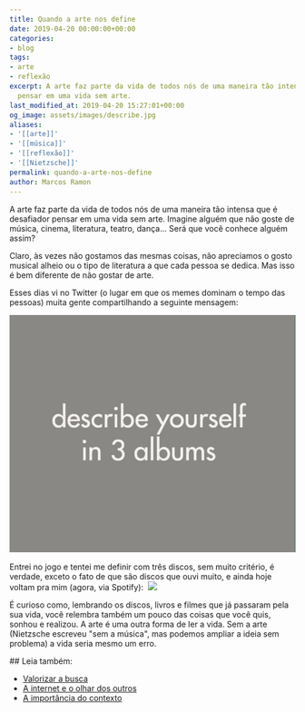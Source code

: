 ```yaml
---
title: Quando a arte nos define
date: 2019-04-20 00:00:00+00:00
categories:
- blog
tags:
- arte
- reflexão
excerpt: A arte faz parte da vida de todos nós de uma maneira tão intensa que é desafiador
  pensar em uma vida sem arte.
last_modified_at: 2019-04-20 15:27:01+00:00
og_image: assets/images/describe.jpg
aliases:
- '[[arte]]'
- '[[música]]'
- '[[reflexão]]'
- '[[Nietzsche]]'
permalink: quando-a-arte-nos-define
author: Marcos Ramon
---
```

A arte faz parte da vida de todos nós de uma maneira tão intensa que é desafiador pensar em uma vida sem arte. Imagine alguém que não goste de música, cinema, literatura, teatro, dança... Será que você conhece alguém assim?

Claro, às vezes não gostamos das mesmas coisas, não apreciamos o gosto musical alheio ou o tipo de literatura a que cada pessoa se dedica. Mas isso é bem diferente de não gostar de arte.

Esses dias vi no Twitter (o lugar em que os memes dominam o tempo das pessoas) muita gente compartilhando a seguinte mensagem:

<img src="/assets/img/Pasted image 20250305224044.png">

Entrei no jogo e tentei me definir com três discos, sem muito critério, é verdade, exceto o fato de que são discos que ouvi muito, e ainda hoje voltam pra mim (agora, via Spotify):
![]()
![](https://x.com/mrtollens/status/1119402519103459328?s=19)

É curioso como, lembrando os discos, livros e filmes que já passaram pela sua vida, você relembra também um pouco das coisas que você quis, sonhou e realizou. A arte é uma outra forma de ler a vida. Sem a arte (Nietzsche escreveu "sem a música", mas podemos ampliar a ideia sem problema) a vida seria mesmo um erro.

<div class="leia-tambem" markdown="1">
## Leia também:

- <a href="/valorizar-a-busca">Valorizar a busca</a>
- <a href="/a-internet-e-o-olhar-dos-outros">A internet e o olhar dos outros</a>
- <a href="/a-importancia-do-contexto">A importância do contexto</a>
</div>